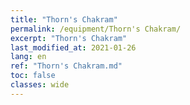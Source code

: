 ```yaml
---
title: "Thorn's Chakram"
permalink: /equipment/Thorn's Chakram/
excerpt: "Thorn's Chakram"
last_modified_at: 2021-01-26
lang: en
ref: "Thorn's Chakram.md"
toc: false
classes: wide
---
```


